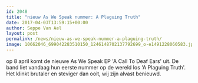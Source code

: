 ```yaml
---
id: 2048
title: "nieuw As We Speak nummer: A Plaguing Truth"
date: 2017-04-03T13:59:15+00:00
author: Seppe Van Ael
layout: post
permalink: /news/nieuw-as-we-speak-nummer-a-plaguing-truth/
image: 10662046_699042283510150_1246148702137792699_o-e1491228060583.jpg
---
```

op 8 april komt de nieuwe As We Speak EP 'A Call To Deaf Ears' uit. De band liet vandaag hun eerste nummer op de wereld los 'A Plaguing Truth'. Het klinkt brutaler en steviger dan ooit, wij zijn alvast benieuwd.

&nbsp;